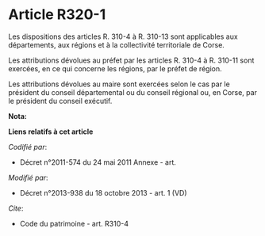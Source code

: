 # Article R320-1

Les dispositions des articles R. 310-4 à R. 310-13 sont applicables aux départements, aux régions et à la collectivité
territoriale de Corse.

Les attributions dévolues au préfet par les articles R. 310-4 à R. 310-11 sont exercées, en ce qui concerne les régions, par
le préfet de région.

Les attributions dévolues au maire sont exercées selon le cas par le président du conseil départemental ou du conseil
régional ou, en Corse, par le président du conseil exécutif.

**Nota:**



**Liens relatifs à cet article**

_Codifié par_:

  - Décret n°2011-574 du 24 mai 2011 Annexe - art.

_Modifié par_:

  - Décret n°2013-938 du 18 octobre 2013 - art. 1 (VD)

_Cite_:

  - Code du patrimoine - art. R310-4
